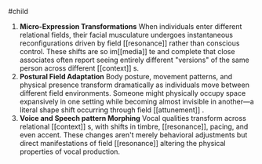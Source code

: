 #child 
1. **Micro-Expression Transformations** When individuals enter different relational fields, their facial musculature undergoes instantaneous reconfigurations driven by field [[resonance]] rather than conscious control. These shifts are so im[[media]] te and complete that close associates often report seeing entirely different "versions" of the same person across different [[context]] s.
2. **Postural Field Adaptation** Body posture, movement patterns, and physical presence transform dramatically as individuals move between different field environments. Someone might physically occupy space expansively in one setting while becoming almost invisible in another—a literal shape shift occurring through field [[attunement]] .
3. **Voice and Speech pattern Morphing** Vocal qualities transform across relational [[context]] s, with shifts in timbre, [[resonance]], pacing, and even accent. These changes aren't merely behavioral adjustments but direct manifestations of field [[resonance]] altering the physical properties of vocal production.